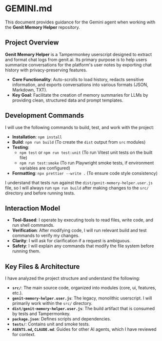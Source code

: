 # GEMINI.md

This document provides guidance for the Gemini agent when working with the **Genit Memory Helper** repository.

## Project Overview

**Genit Memory Helper** is a Tampermonkey userscript designed to extract and format chat logs from genit.ai. Its primary purpose is to help users summarize conversations for the platform's user notes by exporting chat history with privacy-preserving features.

- **Core Functionality**: Auto-scrolls to load history, redacts sensitive information, and exports conversations into various formats (JSON, Markdown, TXT).
- **Key Goal**: Facilitate the creation of memory summaries for LLMs by providing clean, structured data and prompt templates.

## Development Commands

I will use the following commands to build, test, and work with the project:

- **Installation**: `npm install`
- **Build**: `npm run build` (To create the `dist` output from `src` modules)
- **Testing**:
    - `npm test` or `npm run test:unit` (To run Vitest unit tests on the built file)
    - `npm run test:smoke` (To run Playwright smoke tests, if environment variables are configured)
- **Formatting**: `npx prettier --write .` (To ensure code style consistency)

I understand that tests run against the `dist/genit-memory-helper.user.js` file, so I will always run `npm run build` after making changes to the `src/` directory and before running tests.

## Interaction Model

- **Tool-Based**: I operate by executing tools to read files, write code, and run shell commands.
- **Verification**: After modifying code, I will run relevant build and test commands to verify my changes.
- **Clarity**: I will ask for clarification if a request is ambiguous.
- **Safety**: I will explain any commands that modify the file system before running them.

## Key Files & Architecture

I have analyzed the project structure and understand the following:

- **`src/`**: The main source code, organized into modules (core, ui, features, etc.).
- **`genit-memory-helper.user.js`**: The legacy, monolithic userscript. I will primarily work within the `src/` directory.
- **`dist/genit-memory-helper.user.js`**: The build artifact that is consumed by tests and Tampermonkey.
- **`package.json`**: Defines scripts and dependencies.
- **`tests/`**: Contains unit and smoke tests.
- **`AGENTS.md`, `CLAUDE.md`**: Guides for other AI agents, which I have reviewed for context.
